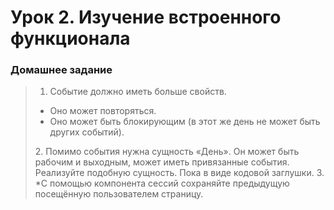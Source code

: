 # Урок 2. Изучение встроенного функционала
### Домашнее задание
> 1. Событие должно иметь больше свойств.
> <ul><li>Оно может повторяться.</li>
> <li>Оно может быть блокирующим (в этот же день не может быть других событий).</li></ul>
> 2. Помимо события нужна сущность «День». Он может быть рабочим и выходным, может иметь привязанные события. Реализуйте подобную сущность. Пока в виде кодовой заглушки.
> 3. *С помощью компонента сессий сохраняйте предыдущую посещённую пользователем страницу.

